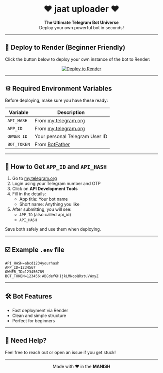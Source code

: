 <h1 align="center" style="font-family: 'Comic'Comic
  MS', cursive;">
  ❤️ jaat uploader ❤️
</h1>

<p align="center">
  <b>The Ultimate Telegram Bot Universe</b>  
  <br>
  Deploy your own powerful bot in seconds!
</p>

---

## 🚀 Deploy to Render (Beginner Friendly)

Click the button below to deploy your own instance of the bot to Render:

<p align="center">
  <a href="https://render.com/deploy?repo=https://github.com/popeye68/bulk-loader">
    <img src="https://render.com/images/deploy-to-render-button.svg" alt="Deploy to Render"/>
  </a>
</p>

---

## ⚙️ Required Environment Variables

Before deploying, make sure you have these ready:

| Variable     | Description                                      |
|--------------|--------------------------------------------------|
| `API_HASH`   | From [my.telegram.org](https://my.telegram.org)  |
| `APP_ID`     | From [my.telegram.org](https://my.telegram.org)  |
| `OWNER_ID`   | Your personal Telegram User ID                   |
| `BOT_TOKEN`  | From [BotFather](https://t.me/BotFather)         |

---

## 🔑 How to Get `APP_ID` and `API_HASH`

1. Go to [my.telegram.org](https://my.telegram.org)
2. Login using your Telegram number and OTP
3. Click on **API Development Tools**
4. Fill in the details:
   - App title: Your bot name
   - Short name: Anything you like
5. After submitting, you will see:
   - `APP_ID` (also called api_id)
   - `API_HASH`

Save both safely and use them when deploying.

---

## ☑️ Example `.env` file

```env
API_HASH=abcd1234yourhash
APP_ID=1234567
OWNER_ID=123456789
BOT_TOKEN=123456:ABCdefGHIjkLMNopQRstuVWxyZ
```

---

## 🛠 Bot Features

- Fast deployment via Render
- Clean and simple structure
- Perfect for beginners

---

## 🧠 Need Help?

Feel free to reach out or open an issue if you get stuck!

---

<p align="center">
  Made with ❤️ in the <b>MANISH</b>
</p>
